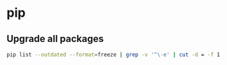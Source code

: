 # pip

## Upgrade all packages
  ```bash
  pip list --outdated --format=freeze | grep -v '^\-e' | cut -d = -f 1  | xargs -n1 pip install -U
  ```


